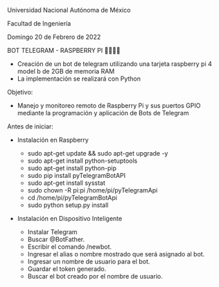 Universidad Nacional Autónoma de México

Facultad de Ingeniería

Domingo 20 de Febrero de 2022

BOT TELEGRAM - RASPBERRY PI 👨🏻‍💻🤖

- Creación de un bot de telegram utilizando una tarjeta raspberry pi 4 model b de 2GB de memoria RAM
- La implementación se realizará con Python

Objetivo: 
- Manejo y monitoreo remoto de Raspberry Pi y sus puertos GPIO
mediante la programación y aplicación de Bots de Telegram


Antes de iniciar:
- Instalación en Raspberry
    - sudo apt-get update && sudo apt-get upgrade -y
    - sudo apt-get install python-setuptools
    - sudo apt-get install python-pip
    - sudo pip install pyTelegramBotAPI
    - sudo apt-get install sysstat
    - sudo chown -R pi:pi /home/pi/pyTelegramApi
    - cd /home/pi/pyTelegramBotApi
    - sudo python setup.py install

- Instalación en Dispositivo Inteligente
    - Instalar Telegram
    - Buscar @BotFather. 
    - Escribir el comando /newbot.
    - Ingresar el alias o nombre mostrado que será asignado al bot.
    - Ingresar un nombre de usuario para el bot.
    - Guardar el token generado.
    - Buscar el bot creado por el nombre de usuario.